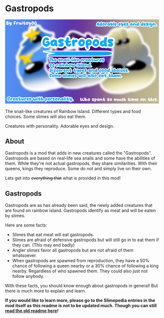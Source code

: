 # Gastropods

![GastropodsV3](Files/Images/GastropodsV3.png)

The snail-like creatures of Rainbow Island. Different types and food choices. Some slimes will also eat them.

Creatures with personality. Adorable eyes and design.

## About

Gastropods is a mod that adds in new creatures called the "Gastropods". Gastropods are based on real-life sea snails and some have the abilities of them. While they're not actual gastropods, they share similarities.
With their queens, kings they reproduce. Some do not and simply live on their own.

Lets get into ~~everything that~~ what is provided in this mod!

## Gastropods

Gastropods are as has already been said, the newly added creatures that are found on rainbow island. Gastropods identify as meat and will be eaten by slimes.

Here are some facts:
- Slimes that eat meat will eat gastropods.
- Slimes are afraid of defensive gastropods but will still go in to eat them if they can. (This may end badly)
- Angler slimes favor all gastropods but are not afraid of them whatsoever.
- When gastropods are spawned from reproduction, they have a 50% chance of following a queen nearby or a 30% chance of following a king nearby. Regardless of who spawned them. They could also just not follow anybody.

With these facts, you should know enough about gastropods in general! But there is much more to explain and learn.

**If you would like to learn more, please go to the Slimepedia entries in the mod itself as this readme is not to be updated much. Though you can still [read the old readme here](OLD_README.md)!**
